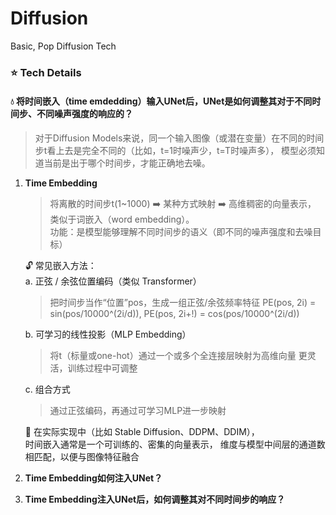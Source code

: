 # Diffusion
Basic, Pop Diffusion Tech

### :star: Tech Details
#### :droplet: 将时间嵌入（time emdedding）输入UNet后，UNet是如何调整其对于不同时间步、不同噪声强度的响应的？
> 对于Diffusion Models来说，同一个输入图像（或潜在变量）在不同的时间步t看上去是完全不同的（比如，t=1时噪声少，t=T时噪声多），
> 模型必须知道当前是出于哪个时间步，才能正确地去噪。

1. **Time Embedding**
   > 将离散的时间步t(1~1000) :arrow_right: 某种方式映射 :arrow_right: 高维稠密的向量表示，\
   > 类似于词嵌入（word embedding）。\
   > 功能：是模型能够理解不同时间步的语义（即不同的噪声强度和去噪目标）
   
   :unlock: 常见嵌入方法：\
   a. 正弦 / 余弦位置编码（类似 Transformer）
      > 把时间步当作“位置”pos，生成一组正弦/余弦频率特征
      > PE(pos, 2i) = sin(pos/10000^(2i/d)),
      > PE(pos, 2i+!) = cos(pos/10000^(2i/d))
      
   b. 可学习的线性投影（MLP Embedding）
      > 将t（标量或one-hot）通过一个或多个全连接层映射为高维向量
      > 更灵活，训练过程中可调整
      
   c. 组合方式
      > 通过正弦编码，再通过可学习MLP进一步映射

   :wrench: 在实际实现中（比如 Stable Diffusion、DDPM、DDIM），  
   时间嵌入通常是一个可训练的、密集的向量表示，
   维度与模型中间层的通道数相匹配，以便与图像特征融合
   
3. **Time Embedding如何注入UNet？**
4. **Time Embedding注入UNet后，如何调整其对不同时间步的响应？**
